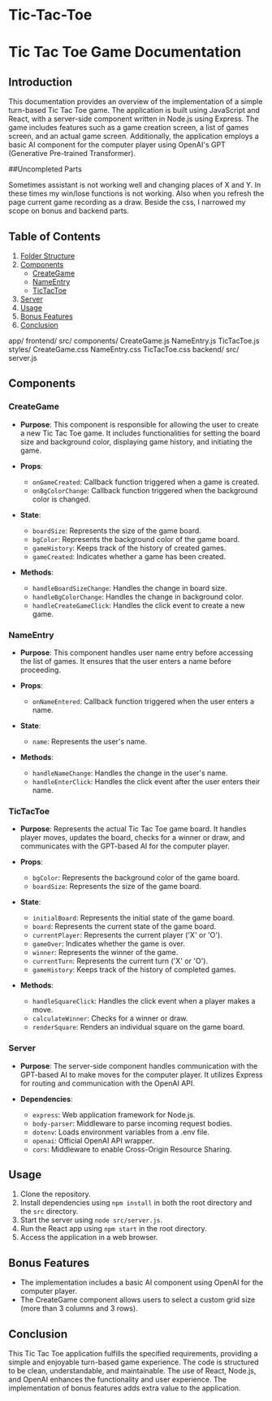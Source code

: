 # Tic-Tac-Toe
# Tic Tac Toe Game Documentation

## Introduction

This documentation provides an overview of the implementation of a simple turn-based Tic Tac Toe game. The application is built using JavaScript and React, with a server-side component written in Node.js using Express. The game includes features such as a game creation screen, a list of games screen, and an actual game screen. Additionally, the application employs a basic AI component for the computer player using OpenAI's GPT (Generative Pre-trained Transformer). 

##Uncompleted Parts

Sometimes assistant is not working well and changing places of X and Y. In these times my win/lose functions is not working. Also when you refresh the page current game recording
as a draw. Beside the css, I narrowed my scope on bonus and backend parts.

## Table of Contents

1. [Folder Structure](#folder-structure)
2. [Components](#components)
    - [CreateGame](#create-game)
    - [NameEntry](#name-entry)
    - [TicTacToe](#tic-tac-toe)
3. [Server](#server)
4. [Usage](#usage)
5. [Bonus Features](#bonus-features)
6. [Conclusion](#conclusion)

app/
  frontend/
    src/
      components/
        CreateGame.js
        NameEntry.js
        TicTacToe.js
    styles/
        CreateGame.css
        NameEntry.css
        TicTacToe.css
  backend/
    src/
      server.js



## Components

### CreateGame

- **Purpose**: This component is responsible for allowing the user to create a new Tic Tac Toe game. It includes functionalities for setting the board size and background color, displaying game history, and initiating the game.

- **Props**:
  - `onGameCreated`: Callback function triggered when a game is created.
  - `onBgColorChange`: Callback function triggered when the background color is changed.

- **State**:
  - `boardSize`: Represents the size of the game board.
  - `bgColor`: Represents the background color of the game board.
  - `gameHistory`: Keeps track of the history of created games.
  - `gameCreated`: Indicates whether a game has been created.

- **Methods**:
  - `handleBoardSizeChange`: Handles the change in board size.
  - `handleBgColorChange`: Handles the change in background color.
  - `handleCreateGameClick`: Handles the click event to create a new game.

### NameEntry

- **Purpose**: This component handles user name entry before accessing the list of games. It ensures that the user enters a name before proceeding.

- **Props**:
  - `onNameEntered`: Callback function triggered when the user enters a name.

- **State**:
  - `name`: Represents the user's name.

- **Methods**:
  - `handleNameChange`: Handles the change in the user's name.
  - `handleEnterClick`: Handles the click event after the user enters their name.

### TicTacToe

- **Purpose**: Represents the actual Tic Tac Toe game board. It handles player moves, updates the board, checks for a winner or draw, and communicates with the GPT-based AI for the computer player.

- **Props**:
  - `bgColor`: Represents the background color of the game board.
  - `boardSize`: Represents the size of the game board.

- **State**:
  - `initialBoard`: Represents the initial state of the game board.
  - `board`: Represents the current state of the game board.
  - `currentPlayer`: Represents the current player ('X' or 'O').
  - `gameOver`: Indicates whether the game is over.
  - `winner`: Represents the winner of the game.
  - `currentTurn`: Represents the current turn ('X' or 'O').
  - `gameHistory`: Keeps track of the history of completed games.

- **Methods**:
  - `handleSquareClick`: Handles the click event when a player makes a move.
  - `calculateWinner`: Checks for a winner or draw.
  - `renderSquare`: Renders an individual square on the game board.

### Server

- **Purpose**: The server-side component handles communication with the GPT-based AI to make moves for the computer player. It utilizes Express for routing and communication with the OpenAI API.

- **Dependencies**:
  - `express`: Web application framework for Node.js.
  - `body-parser`: Middleware to parse incoming request bodies.
  - `dotenv`: Loads environment variables from a .env file.
  - `openai`: Official OpenAI API wrapper.
  - `cors`: Middleware to enable Cross-Origin Resource Sharing.

## Usage

1. Clone the repository.
2. Install dependencies using `npm install` in both the root directory and the `src` directory.
3. Start the server using `node src/server.js`.
4. Run the React app using `npm start` in the root directory.
5. Access the application in a web browser.

## Bonus Features

- The implementation includes a basic AI component using OpenAI for the computer player.
- The CreateGame component allows users to select a custom grid size (more than 3 columns and 3 rows).

## Conclusion

This Tic Tac Toe application fulfills the specified requirements, providing a simple and enjoyable turn-based game experience. The code is structured to be clean, understandable, and maintainable. The use of React, Node.js, and OpenAI enhances the functionality and user experience. The implementation of bonus features adds extra value to the application.


